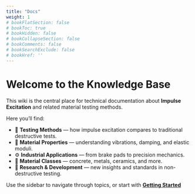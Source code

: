 ```yaml
---
title: "Docs"
weight: 1
# bookFlatSection: false
# bookToc: true
# bookHidden: false
# bookCollapseSection: false
# bookComments: false
# bookSearchExclude: false
# bookHref: ''
---
```


# Welcome to the Knowledge Base

This wiki is the central place for technical documentation about **Impulse Excitation** and related material testing methods.  

Here you’ll find:
- 📖 **Testing Methods** — how impulse excitation compares to traditional destructive tests.  
- 🔬 **Material Properties** — understanding vibrations, damping, and elastic moduli.  
- ⚙️ **Industrial Applications** — from brake pads to precision mechanics.  
- 🧱 **Material Classes** — concrete, metals, ceramics, and more.  
- 🚀 **Research & Development** — new insights and standards in non-destructive testing.  


Use the sidebar to navigate through topics, or start with **[Getting Started](/wiki/docs/getting-started/)**

